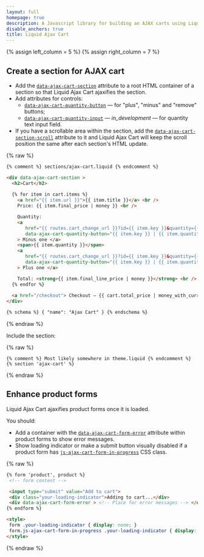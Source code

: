 ```yaml
---
layout: full
homepage: true
description: A Javascript library for building an AJAX carts using Liquid templates in Shopify
disable_anchors: true
title: Liquid Ajax Cart
---
```


{% assign left_column = 5 %}
{% assign right_column = 7 %}


## Create a section for AJAX cart

<div class="row">
<div class="col-lg-{{ left_column }}" markdown="1">

* Add the [`data-ajax-cart-section`](reference/data-ajax-cart-section) attribute to a root HTML container of a section so that Liquid Ajax Cart ajaxifies the section.
* Add attributes for controls:
  * [`data-ajax-cart-quantity-button`](reference/data-ajax-cart-quantity-button) — for "plus", "minus" and "remove" buttons;
  * [`data-ajax-cart-quantity-input`](reference/data-ajax-cart-quantity-input) — _in_development_ — for quantity text input field.
* If you have a scrollable area within the section, add the [`data-ajax-cart-section-scroll`](reference/data-ajax-cart-section-scroll) attribute to it and Liquid Ajax Cart will keep the scroll position the same after each section's HTML update.
 
</div>
<div class="col-lg-{{ right_column }}" markdown="1">

{% raw %}
```html
{% comment %} sections/ajax-cart.liquid {% endcomment %}

<div data-ajax-cart-section >
  <h2>Cart</h2>
  
  {% for item in cart.items %}  
    <a href="{{ item.url }}">{{ item.title }}</a> <br />
    Price: {{ item.final_price | money }} <br />

    Quantity:
    <a 
       href="{{ routes.cart_change_url }}?id={{ item.key }}&quantity={{ item.quantity | minus: 1 }}" 
       data-ajax-cart-quantity-button="{{ item.key }} | {{ item.quantity | minus: 1 }}"
    > Minus one </a>
    <span>{{ item.quantity }}</span>
    <a 
       href="{{ routes.cart_change_url }}?id={{ item.key }}&quantity={{ item.quantity | plus: 1 }}" 
       data-ajax-cart-quantity-button="{{ item.key }} | {{ item.quantity | plus: 1 }}"
    > Plus one </a>

    Total: <strong>{{ item.final_line_price | money }}</strong> <br /> <br />  
  {% endfor %}
  
  <a href="/checkout"> Checkout — {{ cart.total_price | money_with_currency }} </button>
</div>

{% schema %} { "name": "Ajax Cart" } {% endschema %}
```
{% endraw %}
  
</div>
</div>
 
<div class="row">
<div class="col-lg-{{ left_column }}" markdown="1">

Include the section:
 
</div>
<div class="col-lg-{{ right_column }}" markdown="1">
 
{% raw %}
```liquid
{% comment %} Most likely somewhere in theme.liquid {% endcomment %}
{% section 'ajax-cart' %}
```
{% endraw %}

</div>
</div>

## Enhance product forms

<div class="row">
<div class="col-lg-{{ left_column }}" markdown="1">

Liquid Ajax Cart ajaxifies product forms once it is loaded.

You should:

* Add a container with the [`data-ajax-cart-form-error`](reference/data-ajax-cart-form-error) attribute within product forms to show error messages.
* Show loading indicator or make a submit button visually disabled if a product form has [`js-ajax-cart-form-in-progress`](reference/js-ajax-cart-form-in-progress) CSS class.

 </div>
 <div class="col-lg-{{ right_column }}" markdown="1">
  
{% raw %}
```html
{% form 'product', product %}
 <!-- form content -->

 <input type="submit" value="Add to cart">
 <div class="your-loading-indicator">Adding to cart...</div>
 <div data-ajax-cart-form-error > <!-- Place for error messages --> </div>
{% endform %}

<style>
 form .your-loading-indicator { display: none; }
 form.js-ajax-cart-form-in-progress .your-loading-indicator { display: block; }
</style>
```
{% endraw %}
 
</div>
</div>


